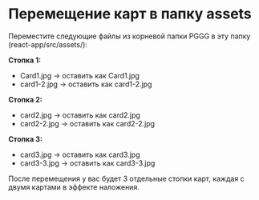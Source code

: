 # Перемещение карт в папку assets

Переместите следующие файлы из корневой папки PGGG в эту папку (react-app/src/assets/):

**Стопка 1:**
- Card1.jpg → оставить как Card1.jpg
- card1-2.jpg → оставить как card1-2.jpg

**Стопка 2:**
- card2.jpg → оставить как card2.jpg  
- card2-2.jpg → оставить как card2-2.jpg

**Стопка 3:**
- card3.jpg → оставить как card3.jpg
- card3-3.jpg → оставить как card3-3.jpg

После перемещения у вас будет 3 отдельные стопки карт, каждая с двумя картами в эффекте наложения.






